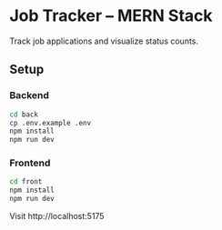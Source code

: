 # Job Tracker – MERN Stack

Track job applications and visualize status counts.

## Setup

### Backend
```bash
cd back
cp .env.example .env
npm install
npm run dev
```

### Frontend
```bash
cd front
npm install
npm run dev
```

Visit http://localhost:5175
